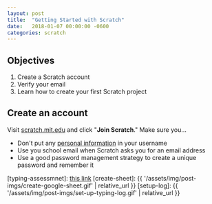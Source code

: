 ```yaml
---
layout: post
title:  "Getting Started with Scratch"
date:   2018-01-07 00:00:00 -0600
categories: scratch
---
```


## Objectives
1. Create a Scratch account
2. Verify your email
3. Learn how to create your first Scratch project


## Create an account
Visit [scratch.mit.edu]('https://scratch.mit.edu') and click "**Join Scratch**." Make sure you...

* Don't put any [personal information]('http://planetnutshell.com/portfolio/what-is-personal-information-grades-4-6/') in your username
* Use you school email when Scratch asks you for an email address
* Use a good password management strategy to create a unique password and remember it

[typing-assessmnet]: <a target="_blank" href="{{ '/vtype?e=tech-0' | relative_url }}">this link</a>
[create-sheet]: {{ '/assets/img/post-imgs/create-google-sheet.gif' | relative_url }}
[setup-log]: {{ '/assets/img/post-imgs/set-up-typing-log.gif' | relative_url }}
